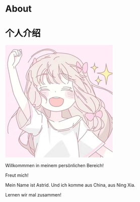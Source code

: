 # About

# 个人介绍

<img src="index.assets/15800581597002.jpeg" alt="15800581597002" style="zoom: 50%;" />

Willkommmen in meinem persönlichen Bereich!

Freut mich!

Mein Name ist Astrid. Und ich komme aus China, aus Ning Xia.

Lernen wir mal zusammen!